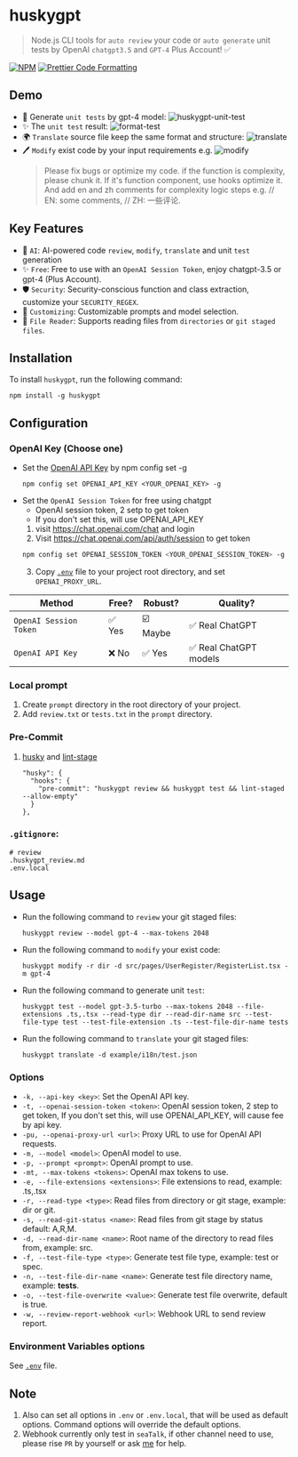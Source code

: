 # huskygpt
> Node.js CLI tools for `auto review` your code or `auto generate` unit tests by OpenAI `chatgpt3.5` and `GPT-4` Plus Account! ✅

[![NPM](https://img.shields.io/npm/v/huskygpt.svg)](https://www.npmjs.com/package/huskygpt)  [![Prettier Code Formatting](https://img.shields.io/badge/code_style-prettier-brightgreen.svg)](https://prettier.io)

## Demo
- 🤖 Generate `unit tests` by gpt-4 model:
![huskygpt-unit-test](https://user-images.githubusercontent.com/105559892/229816192-1cc2c885-b298-41be-9114-7b6b5b2195e8.gif)
- ✨ The `unit test` result:
![format-test](https://user-images.githubusercontent.com/105559892/229817346-66e272ff-e12a-4d6f-9100-fe445ddd79f1.png)
- 🌍 `Translate` source file keep the same format and structure:
![translate](https://user-images.githubusercontent.com/105559892/232946990-8ec9ae57-c668-40cc-8e1c-8e9eed2c4eac.gif)
- 🖊️ `Modify` exist code by your input requirements e.g.
![modify](https://user-images.githubusercontent.com/105559892/234238162-d9cfcc33-8b5a-4f7d-b3d5-d940598cf449.png)
  > Please fix bugs or optimize my code. if the function is complexity, please chunk it. If it's function component, use hooks optimize it. And add en and zh comments for complexity logic steps e.g. // EN: some comments, // ZH: 一些评论.


## Key Features
- 🤖 `AI`: AI-powered code `review`, `modify`, `translate` and unit `test` generation
- ✨ `Free`: Free to use with an `OpenAI Session Token`, enjoy chatgpt-3.5 or gpt-4 (Plus Account).
- 🛡️ `Security`: Security-conscious function and class extraction, customize your `SECURITY_REGEX`.
- 🧠 `Customizing`: Customizable prompts and model selection.
- 📂 `File Reader`: Supports reading files from `directories` or `git staged files`.


## Installation
To install `huskygpt`, run the following command:
```
npm install -g huskygpt
```

## Configuration
### OpenAI Key (Choose one)
- Set the [OpenAI API Key](https://platform.openai.com/account/api-keys) by npm config set -g
    ```
    npm config set OPENAI_API_KEY <YOUR_OPENAI_KEY> -g
    ```
- Set the `OpenAI Session Token` for free using chatgpt
    - OpenAI session token, 2 setp to get token
    - If you don't set this, will use OPENAI_API_KEY
    1. visit https://chat.openai.com/chat and login
    2. Visit https://chat.openai.com/api/auth/session to get token
    ```bash
    npm config set OPENAI_SESSION_TOKEN <YOUR_OPENAI_SESSION_TOKEN> -g
    ```
    3. Copy [`.env`](https://github.com/luffy-xu/huskygpt/blob/main/.env) file to your project root directory, and set `OPENAI_PROXY_URL`.

| Method                      | Free?  | Robust?  | Quality?                |
| --------------------------- | ------ | -------- | ----------------------- |
| `OpenAI Session Token`      | ✅ Yes  | ☑️ Maybe   | ✅️ Real ChatGPT  |
| `OpenAI API Key`            | ❌ No | ✅ Yes | ✅ Real ChatGPT models        |


### Local prompt
1. Create `prompt` directory in the root directory of your project.
1. Add `review.txt` or `tests.txt` in the `prompt` directory.

### Pre-Commit
1. [husky](https://github.com/typicode/husky) and [lint-stage](https://github.com/okonet/lint-staged)
    ```
    "husky": {
      "hooks": {
        "pre-commit": "huskygpt review && huskygpt test && lint-staged --allow-empty"
      }
    },
    ```

### `.gitignore`:
   ```
   # review
   .huskygpt_review.md
   .env.local
   ```

## Usage
- Run the following command to `review` your git staged files:
  ```
  huskygpt review --model gpt-4 --max-tokens 2048
  ```
- Run the following command to `modify` your exist code:
  ```
  huskygpt modify -r dir -d src/pages/UserRegister/RegisterList.tsx -m gpt-4
  ```
- Run the following command to generate unit `test`:
  ```
  huskygpt test --model gpt-3.5-turbo --max-tokens 2048 --file-extensions .ts,.tsx --read-type dir --read-dir-name src --test-file-type test --test-file-extension .ts --test-file-dir-name tests
  ```
- Run the following command to `translate` your git staged files:
  ```
  huskygpt translate -d example/i18n/test.json
  ```

### Options

- `-k, --api-key <key>`: Set the OpenAI API key.
- `-t, --openai-session-token <token>`: OpenAI session token, 2 step to get token, If you don't set this, will use OPENAI_API_KEY, will cause fee by api key.
- `-pu, --openai-proxy-url <url>`: Proxy URL to use for OpenAI API requests.
- `-m, --model <model>`: OpenAI model to use.
- `-p, --prompt <prompt>`: OpenAI prompt to use.
- `-mt, --max-tokens <tokens>`: OpenAI max tokens to use.
- `-e, --file-extensions <extensions>`: File extensions to read, example: .ts,.tsx
- `-r, --read-type <type>`: Read files from directory or git stage, example: dir or git.
- `-s, --read-git-status <name>`: Read files from git stage by status default: A,R,M.
- `-d, --read-dir-name <name>`: Root name of the directory to read files from, example: src.
- `-f, --test-file-type <type>`: Generate test file type, example: test or spec.
- `-n, --test-file-dir-name <name>`: Generate test file directory name, example: __tests__.
- `-o, --test-file-overwrite <value>`: Generate test file overwrite, default is true.
- `-w, --review-report-webhook <url>`: Webhook URL to send review report.

### Environment Variables options
See [`.env`](https://github.com/luffy-xu/huskygpt/blob/main/.env) file.

## Note
1. Also can set all options in `.env` or `.env.local`, that will be used as default options. Command options will override the default options.
2. Webhook currently only test in `seaTalk`, if other channel need to use, please rise `PR` by yourself or ask [me](swhd0501@gmail.com) for help.

